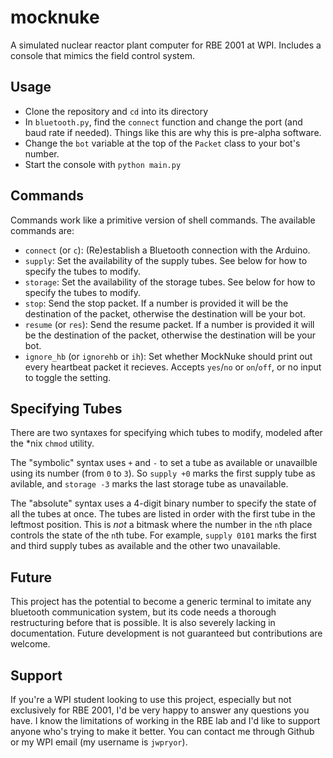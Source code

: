 mocknuke
========

A simulated nuclear reactor plant computer for RBE 2001 at WPI. Includes a console that mimics the field control system.

Usage
-----

* Clone the repository and `cd` into its directory
* In `bluetooth.py`, find the `connect` function and change the port (and baud rate if needed). Things like this are why this is pre-alpha software.
* Change the `bot` variable at the top of the `Packet` class to your bot's number.
* Start the console with `python main.py`

Commands
--------

Commands work like a primitive version of shell commands. The available commands are:

* `connect` (or `c`): (Re)establish a Bluetooth connection with the Arduino.
* `supply`: Set the availability of the supply tubes. See below for how to specify the tubes to modify.
* `storage`: Set the availability of the storage tubes. See below for how to specify the tubes to modify.
* `stop`: Send the stop packet. If a number is provided it will be the destination of the packet, otherwise the destination will be your bot.
* `resume` (or `res`): Send the resume packet. If a number is provided it will be the destination of the packet, otherwise the destination will be your bot.
* `ignore_hb` (or `ignorehb` or `ih`): Set whether MockNuke should print out every heartbeat packet it recieves. Accepts `yes`/`no` or `on`/`off`, or no input to toggle the setting.

Specifying Tubes
----------------

There are two syntaxes for specifying which tubes to modify, modeled after the *nix `chmod` utility. 

The "symbolic" syntax uses `+` and `-` to set a tube as available or unavailble using its number (from `0` to `3`). So `supply +0` marks the first supply tube as avilable, and `storage -3` marks the last storage tube as unavailable.

The "absolute" syntax uses a 4-digit binary number to specify the state of all the tubes at once. The tubes are listed in order with the first tube in the leftmost position. This is _not_ a bitmask where the number in the `n`th place controls the state of the `n`th tube. For example, `supply 0101` marks the first and third supply tubes as available and the other two unavailable.

Future
------

This project has the potential to become a generic terminal to imitate any bluetooth communication system, but its code needs a thorough restructuring before that is possible. It is also severely lacking in documentation. Future development is not guaranteed but contributions are welcome.

Support
-------

If you're a WPI student looking to use this project, especially but not exclusively for RBE 2001, I'd be very happy to answer any questions you have. I know the limitations of working in the RBE lab and I'd like to support anyone who's trying to make it better. You can contact me through Github or my WPI email (my username is `jwpryor`).
